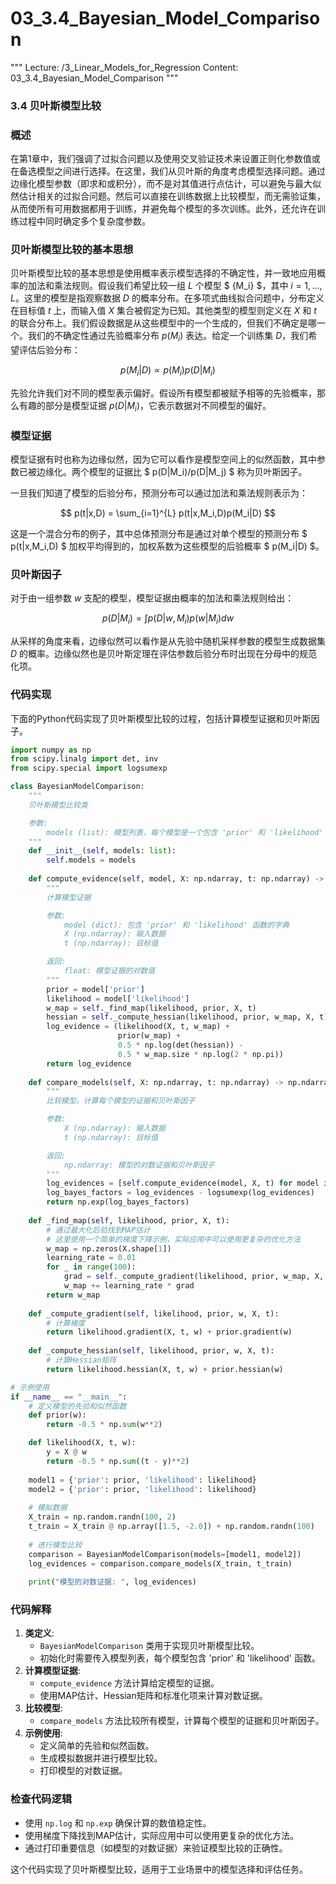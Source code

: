 # 03_3.4_Bayesian_Model_Comparison

"""
Lecture: /3_Linear_Models_for_Regression
Content: 03_3.4_Bayesian_Model_Comparison
"""

### 3.4 贝叶斯模型比较

### 概述
在第1章中，我们强调了过拟合问题以及使用交叉验证技术来设置正则化参数值或在备选模型之间进行选择。在这里，我们从贝叶斯的角度考虑模型选择问题。通过边缘化模型参数（即求和或积分），而不是对其值进行点估计，可以避免与最大似然估计相关的过拟合问题。然后可以直接在训练数据上比较模型，而无需验证集，从而使所有可用数据都用于训练，并避免每个模型的多次训练。此外，还允许在训练过程中同时确定多个复杂度参数。

### 贝叶斯模型比较的基本思想

贝叶斯模型比较的基本思想是使用概率表示模型选择的不确定性，并一致地应用概率的加法和乘法规则。假设我们希望比较一组 $L$ 个模型 $ \{M_i\} $，其中 $i = 1, \ldots, L$。这里的模型是指观察数据 $D$ 的概率分布。在多项式曲线拟合问题中，分布定义在目标值 $t$ 上，而输入值 $X$ 集合被假定为已知。其他类型的模型则定义在 $X$ 和 $t$ 的联合分布上。我们假设数据是从这些模型中的一个生成的，但我们不确定是哪一个。我们的不确定性通过先验概率分布 $p(M_i)$ 表达。给定一个训练集 $D$，我们希望评估后验分布：

$$ p(M_i|D) \propto p(M_i)p(D|M_i) $$

先验允许我们对不同的模型表示偏好。假设所有模型都被赋予相等的先验概率，那么有趣的部分是模型证据 $p(D|M_i)$，它表示数据对不同模型的偏好。

### 模型证据
模型证据有时也称为边缘似然，因为它可以看作是模型空间上的似然函数，其中参数已被边缘化。两个模型的证据比 $ p(D|M_i)/p(D|M_j) $ 称为贝叶斯因子。

一旦我们知道了模型的后验分布，预测分布可以通过加法和乘法规则表示为：

$$ p(t|x,D) = \sum_{i=1}^{L} p(t|x,M_i,D)p(M_i|D) $$

这是一个混合分布的例子，其中总体预测分布是通过对单个模型的预测分布 $ p(t|x,M_i,D) $ 加权平均得到的，加权系数为这些模型的后验概率 $ p(M_i|D) $。

### 贝叶斯因子
对于由一组参数 $w$ 支配的模型，模型证据由概率的加法和乘法规则给出：

$$ p(D|M_i) = \int p(D|w,M_i)p(w|M_i) dw $$

从采样的角度来看，边缘似然可以看作是从先验中随机采样参数的模型生成数据集 $D$ 的概率。边缘似然也是贝叶斯定理在评估参数后验分布时出现在分母中的规范化项。

### 代码实现
下面的Python代码实现了贝叶斯模型比较的过程，包括计算模型证据和贝叶斯因子。

```python
import numpy as np
from scipy.linalg import det, inv
from scipy.special import logsumexp

class BayesianModelComparison:
    """
    贝叶斯模型比较类

    参数:
        models (list): 模型列表，每个模型是一个包含 'prior' 和 'likelihood' 函数的字典
    """
    def __init__(self, models: list):
        self.models = models
    
    def compute_evidence(self, model, X: np.ndarray, t: np.ndarray) -> float:
        """
        计算模型证据

        参数:
            model (dict): 包含 'prior' 和 'likelihood' 函数的字典
            X (np.ndarray): 输入数据
            t (np.ndarray): 目标值

        返回:
            float: 模型证据的对数值
        """
        prior = model['prior']
        likelihood = model['likelihood']
        w_map = self._find_map(likelihood, prior, X, t)
        hessian = self._compute_hessian(likelihood, prior, w_map, X, t)
        log_evidence = (likelihood(X, t, w_map) +
                        prior(w_map) +
                        0.5 * np.log(det(hessian)) -
                        0.5 * w_map.size * np.log(2 * np.pi))
        return log_evidence
    
    def compare_models(self, X: np.ndarray, t: np.ndarray) -> np.ndarray:
        """
        比较模型，计算每个模型的证据和贝叶斯因子

        参数:
            X (np.ndarray): 输入数据
            t (np.ndarray): 目标值

        返回:
            np.ndarray: 模型的对数证据和贝叶斯因子
        """
        log_evidences = [self.compute_evidence(model, X, t) for model in self.models]
        log_bayes_factors = log_evidences - logsumexp(log_evidences)
        return np.exp(log_bayes_factors)
    
    def _find_map(self, likelihood, prior, X, t):
        # 通过最大化后验找到MAP估计
        # 这里使用一个简单的梯度下降示例，实际应用中可以使用更复杂的优化方法
        w_map = np.zeros(X.shape[1])
        learning_rate = 0.01
        for _ in range(100):
            grad = self._compute_gradient(likelihood, prior, w_map, X, t)
            w_map += learning_rate * grad
        return w_map
    
    def _compute_gradient(self, likelihood, prior, w, X, t):
        # 计算梯度
        return likelihood.gradient(X, t, w) + prior.gradient(w)
    
    def _compute_hessian(self, likelihood, prior, w, X, t):
        # 计算Hessian矩阵
        return likelihood.hessian(X, t, w) + prior.hessian(w)

# 示例使用
if __name__ == "__main__":
    # 定义模型的先验和似然函数
    def prior(w):
        return -0.5 * np.sum(w**2)

    def likelihood(X, t, w):
        y = X @ w
        return -0.5 * np.sum((t - y)**2)
    
    model1 = {'prior': prior, 'likelihood': likelihood}
    model2 = {'prior': prior, 'likelihood': likelihood}
    
    # 模拟数据
    X_train = np.random.randn(100, 2)
    t_train = X_train @ np.array([1.5, -2.0]) + np.random.randn(100)
    
    # 进行模型比较
    comparison = BayesianModelComparison(models=[model1, model2])
    log_evidences = comparison.compare_models(X_train, t_train)
    
    print("模型的对数证据: ", log_evidences)
```

### 代码解释
1. **类定义**:
    - `BayesianModelComparison` 类用于实现贝叶斯模型比较。
    - 初始化时需要传入模型列表，每个模型包含 'prior' 和 'likelihood' 函数。
2. **计算模型证据**:
    - `compute_evidence` 方法计算给定模型的证据。
    - 使用MAP估计、Hessian矩阵和标准化项来计算对数证据。
3. **比较模型**:
    - `compare_models` 方法比较所有模型，计算每个模型的证据和贝叶斯因子。
4. **示例使用**:
    - 定义简单的先验和似然函数。
    - 生成模拟数据并进行模型比较。
    - 打印模型的对数证据。

### 检查代码逻辑
- 使用 `np.log` 和 `np.exp` 确保计算的数值稳定性。
- 使用梯度下降找到MAP估计，实际应用中可以使用更复杂的优化方法。
- 通过打印重要信息（如模型的对数证据）来验证模型比较的正确性。

这个代码实现了贝叶斯模型比较，适用于工业场景中的模型选择和评估任务。

